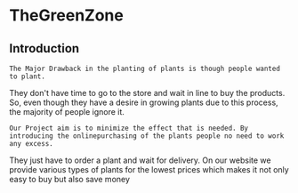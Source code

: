 # TheGreenZone

## Introduction
    The Major Drawback in the planting of plants is though people wanted to plant.
They don't have time to go to the store and wait in line to buy the products.
So, even though they have a desire in growing plants due to this process, the majority of people ignore it. 

    Our Project aim is to minimize the effect that is needed. By introducing the onlinepurchasing of the plants people no need to work any excess.
They just have to order a plant and wait for delivery.
On our website we provide various types of plants for the lowest prices which makes it not only easy to buy
 but also save money 

